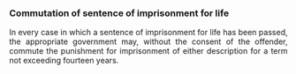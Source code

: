 ### Commutation of sentence of imprisonment for life
<div style="text-align: justify">

In every case in which a sentence of imprisonment for life has been passed, the appropriate government may, without the consent of the offender, commute the punishment for imprisonment of either description for a term not exceeding fourteen years.

</div>
